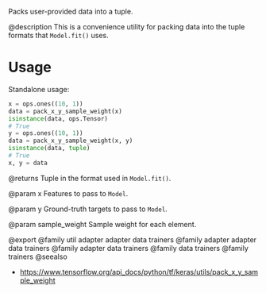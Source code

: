 Packs user-provided data into a tuple.

@description
This is a convenience utility for packing data into the tuple formats
that `Model.fit()` uses.

# Usage
Standalone usage:

```python
x = ops.ones((10, 1))
data = pack_x_y_sample_weight(x)
isinstance(data, ops.Tensor)
# True
y = ops.ones((10, 1))
data = pack_x_y_sample_weight(x, y)
isinstance(data, tuple)
# True
x, y = data
```

@returns
    Tuple in the format used in `Model.fit()`.

@param x
Features to pass to `Model`.

@param y
Ground-truth targets to pass to `Model`.

@param sample_weight
Sample weight for each element.

@export
@family util adapter adapter data trainers
@family adapter adapter data trainers
@family adapter data trainers
@family data trainers
@family trainers
@seealso
+ <https://www.tensorflow.org/api_docs/python/tf/keras/utils/pack_x_y_sample_weight>
